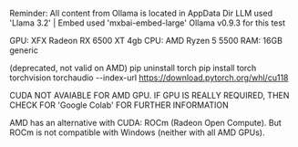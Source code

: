 Reminder: All content from Ollama is located in AppData Dir
LLM used 'Llama 3.2' | Embed used 'mxbai-embed-large'
Ollama v0.9.3 for this test

GPU: XFX Radeon RX 6500 XT 4gb
CPU: AMD Ryzen 5 5500
RAM: 16GB generic

(deprecated, not valid on AMD)
pip uninstall torch
pip install torch torchvision torchaudio --index-url https://download.pytorch.org/whl/cu118

CUDA NOT AVAIABLE FOR AMD GPU. IF GPU IS REALLY REQUIRED, THEN CHECK FOR 'Google Colab' FOR FURTHER INFORMATION

AMD has an alternative with CUDA: ROCm (Radeon Open Compute).
But ROCm is not compatible with Windows (neither with all AMD GPUs).